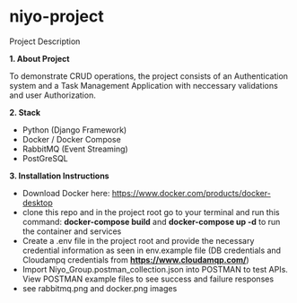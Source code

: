 ﻿# niyo-project
Project Description

**1. About Project**

   To demonstrate CRUD operations, the project consists of an Authentication system
   and a Task Management Application with neccessary validations and user Authorization.

**2. Stack**
   - Python (Django Framework)
   - Docker / Docker Compose
   - RabbitMQ (Event Streaming)
   - PostGreSQL
     
**3. Installation Instructions**
   - Download Docker here: https://www.docker.com/products/docker-desktop
   - clone this repo and in the project root go to your terminal and run this command:
     **docker-compose build** and  **docker-compose up -d** to run the container and services
   - Create a .env file in the project root and provide the necessary credential information
     as seen in env.example file (DB credentials and Cloudampq credentials from **https://www.cloudamqp.com/**)
   - Import Niyo_Group.postman_collection.json into POSTMAN to test APIs. View POSTMAN example files to
     see success and failure responses
   - see rabbitmq.png and docker.png images
